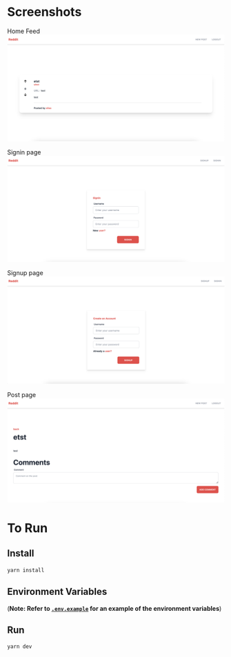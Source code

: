 # Screenshots

Home Feed
![Home](./public/assets/home.png)

Signin page
![Signin](./public/assets/signin.png)

Signup page
![Signup](./public/assets/signup.png)

Post page
![Post](./public/assets/post.png)

# To Run

## Install

```bash
yarn install
```

## Environment Variables
(**Note: Refer to [`.env.example`](./.env.example) for an example of the environment variables**)

## Run
```bash
yarn dev
```